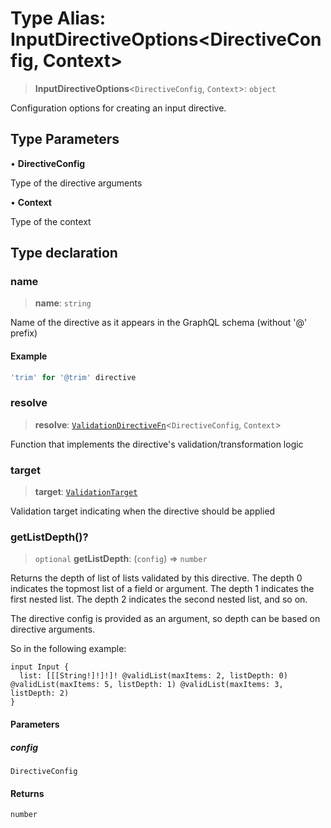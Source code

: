 # Type Alias: InputDirectiveOptions\<DirectiveConfig, Context\>

> **InputDirectiveOptions**\<`DirectiveConfig`, `Context`\>: `object`

Configuration options for creating an input directive.

## Type Parameters

• **DirectiveConfig**

Type of the directive arguments

• **Context**

Type of the context

## Type declaration

### name

> **name**: `string`

Name of the directive as it appears in the GraphQL schema (without '@' prefix)

#### Example

```ts
'trim' for '@trim' directive
```

### resolve

> **resolve**: [`ValidationDirectiveFn`](ValidationDirectiveFn.md)\<`DirectiveConfig`, `Context`\>

Function that implements the directive's validation/transformation logic

### target

> **target**: [`ValidationTarget`](ValidationTarget.md)

Validation target indicating when the directive should be applied

### getListDepth()?

> `optional` **getListDepth**: (`config`) => `number`

Returns the depth of list of lists validated by this directive.
The depth 0 indicates the topmost list of a field or argument.
The depth 1 indicates the first nested list.
The depth 2 indicates the second nested list, and so on.

The directive config is provided as an argument, so depth can be based on directive arguments.

So in the following example:

```
input Input {
  list: [[[String!]!]!]! @validList(maxItems: 2, listDepth: 0) @validList(maxItems: 5, listDepth: 1) @validList(maxItems: 3, listDepth: 2)
}
```

#### Parameters

##### config

`DirectiveConfig`

#### Returns

`number`
